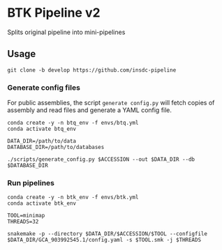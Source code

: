 # BTK Pipeline v2

Splits original pipeline into mini-pipelines

## Usage

```
git clone -b develop https://github.com/insdc-pipeline
```

### Generate config files

For public assemblies, the script `generate config.py` will fetch copies of assembly and read files and generate a YAML config file.

```
conda create -y -n btq_env -f envs/btq.yml
conda activate btq_env

DATA_DIR=/path/to/data
DATABASE_DIR=/path/to/databases

./scripts/generate_config.py $ACCESSION --out $DATA_DIR --db $DATABASE_DIR
```

### Run pipelines

```
conda create -y -n btk_env -f envs/btk.yml
conda activate btk_env

TOOL=minimap
THREADS=32

snakemake -p --directory $DATA_DIR/$ACCESSION/$TOOL --configfile $DATA_DIR/GCA_903992545.1/config.yaml -s $TOOL.smk -j $THREADS
```
